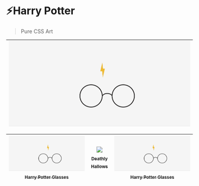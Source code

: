 # ⚡️Harry Potter

> Pure CSS Art

| <img src="hp-glasses/demo/demo_hp_glasses.gif" width="100%;"/> | 
| :---: |


| [<img src="hp-glasses/demo/demo_hp_glasses.gif" width="100%;"/><br /><sub>Harry Potter Glasses</sub>](hp-glasses/demo/demo_hp_glasses.gif)<br /> |  [<img src="hp-deathly_hallows/demo/demo_hp_deathly_hallows.gif" width="100%;"/><br /><sub>Deathly Hallows</sub>](hp-deathly_hallows/demo/demo_hp_deathly_hallows.gif)<br /> | [<img src="hp-glasses/demo/demo_hp_glasses.gif" width="100%;"/><br /><sub>Harry Potter Glasses</sub>](hp-glasses/demo/demo_hp_glasses.gif)<br /> |
| :---: | :---: | :---: |
